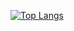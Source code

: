 
[![Top Langs](https://github-readme-stats.vercel.app/api/top-langs/?username=Hlunlun&layout=compact&theme=vision-friendly-dark&exclude_repo=Microprocessor_project)](https://github.com/anuraghazra/github-readme-stats)
